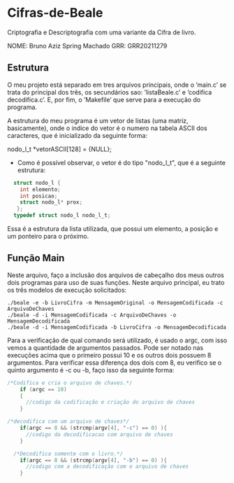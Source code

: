 # Cifras-de-Beale
Criptografia e Descriptografia com uma variante da Cifra de livro.

NOME: Bruno Aziz Spring Machado   GRR: GRR20211279

## Estrutura

O meu projeto está separado em tres arquivos principais, onde o ’main.c’ se trata do principal dos três, os secundários
sao: ’listaBeale.c’ e ’codifica decodifica.c’. E, por fim, o ’Makefile’ que serve para a execução do programa.

A estrutura do meu programa  é um vetor de listas (uma matriz, basicamente), onde o indice do vetor  é o numero na
tabela ASCII dos caracteres, que é inicializado da seguinte forma:

  nodo_l_t *vetorASCII[128] = {NULL};
  
- Como é possível observar, o vetor é do tipo "nodo_l_t", que é a seguinte estrutura: 
```c
  struct nodo_l {
    int elemento;       
    int posicao;
    struct nodo_l* prox; 
   };
  typedef struct nodo_l nodo_l_t;
```
Essa é a estrutura da lista utilizada, que possui um elemento, a posição e um ponteiro para o próximo.

## Função Main

Neste arquivo, faço a inclusão dos arquivos de cabeçalho dos meus outros dois programas para uso de suas funções. Neste arquivo principal, eu trato os três modelos de execução solicitados:

    ./beale -e -b LivroCifra -m MensagemOriginal -o MensagemCodificada -c ArquivoDeChaves
    ./beale -d -i MensagemCodificada -c ArquivoDeChaves -o MensagemDecodificada
    ./beale -d -i MensagemCodificada -b LivroCifra -o MensagemDecodificada

Para a verificação de qual comando será utilizado, é usado o argc, com isso vemos a quantidade de argumentos passados. Pode ser notado nas execuções acima que o primeiro possui 10 e os outros dois possuem 8 argumentos. Para verificar essa diferença dos dois com 8, eu verifico se o quinto argumento é -c ou -b, faço isso da seguinte forma: 

```c
/*Codifica e cria o arquivo de chaves.*/
    if (argc == 10)
    {
      //codigo da codificação e criação do arquivo de chaves
    }
```
```c
/*decodifica com um arquivo de chaves*/
    if(argc == 8 && (strcmp(argv[4], "-c") == 0) ){
      //codigo da decodificacao com arquivo de chaves
    }
```
```c
  /*Decodifica somente com o livro.*/
    if(argc == 8 && (strcmp(argv[4], "-b") == 0) ){
      //codigo com a decodificação com o arquivo de chaves
    }
```
